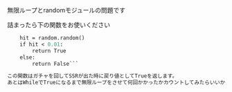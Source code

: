 無限ループとrandomモジュールの問題です

詰まったら下の関数をお使いください

```def gacha():
    hit = random.random()
    if hit < 0.01:
        return True
    else:
        return False```

この関数はガチャを回してSSRが出た時に戻り値としてTrueを返します。
あとはWhileでTrueになるまで無限ループをさせて何回かかったかカウントしてみたらいいかも！